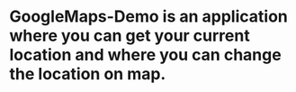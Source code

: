 # GoogleMaps-Demo is an application where you can get your current location and where you can change the location on map.
